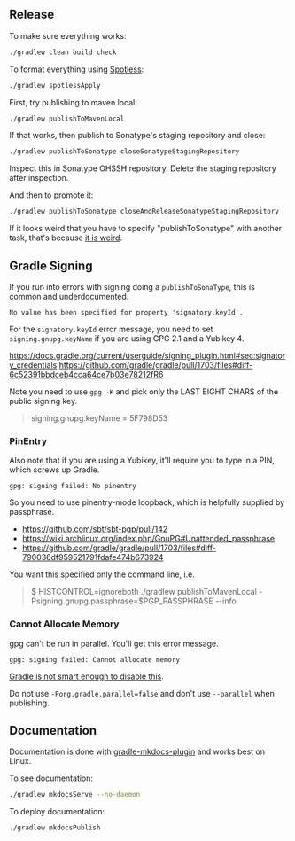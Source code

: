 ## Release

To make sure everything works:

```bash
./gradlew clean build check
```

To format everything using [Spotless](https://github.com/diffplug/spotless/tree/master/plugin-gradle):

```bash
./gradlew spotlessApply
```

First, try publishing to maven local:

```bash
./gradlew publishToMavenLocal
```

If that works, then publish to Sonatype's staging repository and close:

```bash
./gradlew publishToSonatype closeSonatypeStagingRepository
```

Inspect this in Sonatype OHSSH repository.  Delete the staging repository after inspection.

And then to promote it:

```bash
./gradlew publishToSonatype closeAndReleaseSonatypeStagingRepository
```

If it looks weird that you have to specify "publishToSonatype" with another task, that's because [it is weird](https://github.com/gradle-nexus/publish-plugin/issues/19).

## Gradle Signing

If you run into errors with signing doing a `publishToSonaType`, this is common and underdocumented.

```
No value has been specified for property 'signatory.keyId'.
```

For the `signatory.keyId` error message, you need to set `signing.gnupg.keyName` if you
are using GPG 2.1 and a Yubikey 4.

https://docs.gradle.org/current/userguide/signing_plugin.html#sec:signatory_credentials
https://github.com/gradle/gradle/pull/1703/files#diff-6c52391bbdceb4cca64ce7b03e78212fR6

Note you need to use `gpg -K` and pick only the LAST EIGHT CHARS of the public signing key.

> signing.gnupg.keyName = 5F798D53

### PinEntry

Also note that if you are using a Yubikey, it'll require you to type in a PIN, which screws up Gradle.

```
gpg: signing failed: No pinentry
```

So you need to use pinentry-mode loopback, which is helpfully supplied by passphrase.

- https://github.com/sbt/sbt-pgp/pull/142
- https://wiki.archlinux.org/index.php/GnuPG#Unattended_passphrase
- https://github.com/gradle/gradle/pull/1703/files#diff-790036df959521791fdafe474b673924

You want this specified only the command line, i.e.

> $ HISTCONTROL=ignoreboth ./gradlew publishToMavenLocal -Psigning.gnupg.passphrase=$PGP_PASSPHRASE --info

### Cannot Allocate Memory

gpg can't be run in parallel.  You'll get this error message.

```
gpg: signing failed: Cannot allocate memory
```
[Gradle is not smart enough to disable this](https://github.com/gradle/gradle/issues/12167). 

Do not use `-Porg.gradle.parallel=false` and don't use `--parallel` when publishing.

## Documentation

Documentation is done with [gradle-mkdocs-plugin](https://xvik.github.io/gradle-mkdocs-plugin/2.1.1/) and works best on Linux.

To see documentation:

```bash
./gradlew mkdocsServe --no-daemon
```

To deploy documentation:

```bash
./gradlew mkdocsPublish
```